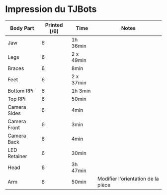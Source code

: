 # Impression du TJBots

| Body Part    | Printed (/6) | Time      | Notes                              |
|--------------|--------------|-----------|------------------------------------|
| Jaw          |            6 | 1h 36min  |                                    |
| Legs         |            6 | 2 x 49min |                                    |
| Braces       |            6 | 8min      |                                    |
| Feet         |            6 | 2 x 37min |                                    |
| Bottom RPi   |            6 | 1h 3min   |                                    |
| Top RPi      |            6 | 50min     |                                    |
| Camera Sides |            6 | 4min      |                                    |
| Camera Front |            6 | 3min      |                                    |
| Camera Back  |            6 | 4min      |                                    |
| LED Retainer |            6 | 30min     |                                    |
| Head         |            6 | 3h 47min  |                                    |
| Arm          |            6 | 50min     | Modifier l'orientation de la pièce |


